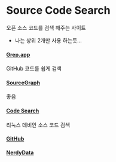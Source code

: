# Source Code Search
오픈 소스 코드를 검색 해주는 사이트
* 나는 상위 2개만 사용 하는듯...

#### [Grep.app](http://grep.app)
GitHub 코드를 쉽게 검색
#### [SourceGraph](http://sourcegraph.com)
좋음
#### [Code Search](http://codesearch.debian.net)
리눅스 데비안 소스 코드 검색
#### [GitHub](http://github.com)
#### [NerdyData](http://nerdydata.com)